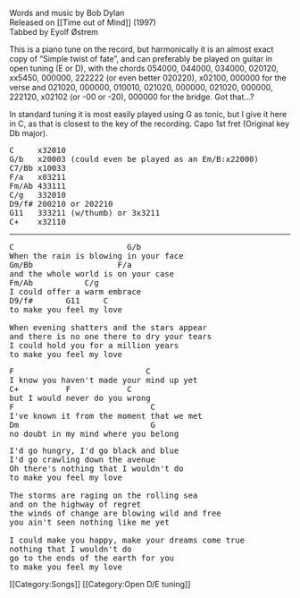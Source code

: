 Words and music by Bob Dylan<br>
Released on [[Time out of Mind]] (1997)<br>
Tabbed by Eyolf Østrem

This is a piano tune on the record, but harmonically it is an almost
exact copy of “Simple twist of fate”, and can preferably be played
on guitar in open tuning (E or D), with the chords 054000, 044000,
034000, 020120, xx5450, 000000, 222222 (or even better 020220),
x02100, 000000 for the verse and 021020, 000000, 010010, 021020,
000000, 021020, 000000, 222120, x02102 (or -00 or -20), 000000 for the
bridge. Got that...?

In standard tuning it is most easily played using G as tonic, but I
give it here in C, as that is closest to the key of the
recording. Capo 1st fret (Original key Db major).

<pre class="chords">
C     x32010
G/b   x20003 (could even be played as an Em/B:x22000)
C7/Bb x10033
F/a   x03211
Fm/Ab 433111
C/g   332010
D9/f# 200210 or 202210
G11   333211 (w/thumb) or 3x3211
C+    x32110
</pre>

----
<pre class="verse">
C                        G/b
When the rain is blowing in your face
Gm/Bb                  F/a
and the whole world is on your case
Fm/Ab           C/g
I could offer a warm embrace
D9/f#       G11     C
to make you feel my love

When evening shatters and the stars appear
and there is no one there to dry your tears
I could hold you for a million years
to make you feel my love
</pre>

<pre class="bridge">
F                            C
I know you haven't made your mind up yet
C+          F            C
but I would never do you wrong
F                             C
I've known it from the moment that we met
Dm                            G
no doubt in my mind where you belong
</pre>

<pre class="verse">
I'd go hungry, I'd go black and blue
I'd go crawling down the avenue
Oh there's nothing that I wouldn't do
to make you feel my love

The storms are raging on the rolling sea
and on the highway of regret
the winds of change are blowing wild and free
you ain't seen nothing like me yet

I could make you happy, make your dreams come true
nothing that I wouldn't do
go to the ends of the earth for you
to make you feel my love
</pre>

[[Category:Songs]]
[[Category:Open D/E tuning]]